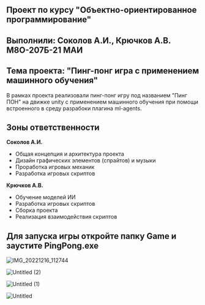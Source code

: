 ## Проект по курсу "Объектно-ориентированное программирование"
## Выполнили: Соколов А.И., Крючков А.В. М8О-207Б-21 МАИ

## Тема проекта: "Пинг-понг игра c применением машинного обучения"

В рамках проекта реализовали пинг-понг игру под названием "Пинг ПОН" на движке unity
с применением машинного обучения при помощи встроенного в среду разрабоки плагина
ml-agents.

## Зоны ответственности

**Соколов А.И.**
- Общая концепция и архитектура проекта
- Дизайн графических элементов (спрайтов) и музыки
- Проработка игровых механик
- Разработка игровых скриптов

**Крючков А.В.**
- Обучение моделей ИИ
- Разработка игровых скриптов
- Сборка проекта
- Реализация взаимодействия скриптов

## Для запуска игры откройте папку Game и заустите PingPong.exe

![IMG_20221216_112744](https://user-images.githubusercontent.com/86799725/208058339-dd724cb5-b6e2-4c4c-917c-d60fe37d8ce3.jpg)

![Untitled (2)](https://user-images.githubusercontent.com/55214180/207999396-55025c2a-c4ad-4807-bbc3-afa467861ab1.jpg)

![Untitled (1)](https://user-images.githubusercontent.com/55214180/207999400-79d7d8e7-ae42-4e85-8633-e5b69a98bfe9.jpg)

![Untitled](https://user-images.githubusercontent.com/55214180/207999401-e587ffb1-d201-4959-977e-751ea718ba03.jpg)
